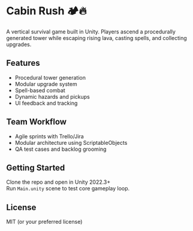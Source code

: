 # Cabin Rush 🏕️🔥

A vertical survival game built in Unity. Players ascend a procedurally generated tower while escaping rising lava, casting spells, and collecting upgrades.

## Features
- Procedural tower generation
- Modular upgrade system
- Spell-based combat
- Dynamic hazards and pickups
- UI feedback and tracking

## Team Workflow
- Agile sprints with Trello/Jira
- Modular architecture using ScriptableObjects
- QA test cases and backlog grooming

## Getting Started
Clone the repo and open in Unity 2022.3+  
Run `Main.unity` scene to test core gameplay loop.

## License
MIT (or your preferred license)
